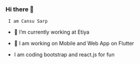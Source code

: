   ### Hi there 👋


     I am Cansu Sarp

- 🔭 I’m currently working at Etiya

- 👯 I am working on Mobile and Web App on Flutter
- I am coding bootstrap and react.js for fun




